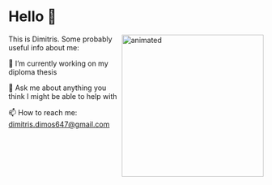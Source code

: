 # Hello 👾
<img src="https://media.giphy.com/media/IcZhFmufozDCij3p22/giphy.gif" align="right" width="280px" alt="animated"/>

This is Dimitris. Some probably useful info about me:

🔭 I’m currently working on my diploma thesis

<!--🌱 I’m currently studying Score-Ba to address Inverse Problems -->

💬 Ask me about anything you think I might be able to help with

📫 How to reach me: [dimitris.dimos647@gmail.com](mailto:dimitris.dimos647@gmail.com)

<br clear="left"/>




<!--A "newline". This text doesn't float anymore, is left-aligned.-->

<!--
**d-dimos/d-dimos** is a ✨ _special_ ✨ repository because its `README.md` (this file) appears on your GitHub profile.

Here are some ideas to get you started:

- 🔭 I’m currently working on ...
- 🌱 I’m currently learning ...
- 👯 I’m looking to collaborate on ...
- 🤔 I’m looking for help with ...
- 💬 Ask me about ...
- 📫 How to reach me: ...
- 😄 Pronouns: ...
- ⚡ Fun fact: ...
-->
